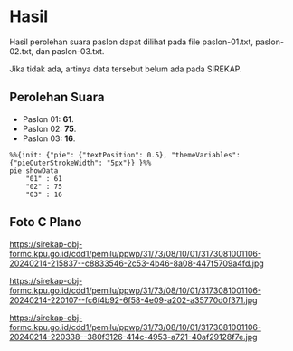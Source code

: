 # Hasil

Hasil perolehan suara paslon dapat dilihat pada file paslon-01.txt, paslon-02.txt, dan paslon-03.txt.

Jika tidak ada, artinya data tersebut belum ada pada SIREKAP.

## Perolehan Suara

 * Paslon 01: **61**.
 * Paslon 02: **75**.
 * Paslon 03: **16**.

```mermaid
%%{init: {"pie": {"textPosition": 0.5}, "themeVariables": {"pieOuterStrokeWidth": "5px"}} }%%
pie showData
    "01" : 61
    "02" : 75
    "03" : 16
```
## Foto C Plano

https://sirekap-obj-formc.kpu.go.id/cdd1/pemilu/ppwp/31/73/08/10/01/3173081001106-20240214-215837--c8833546-2c53-4b46-8a08-447f5709a4fd.jpg

https://sirekap-obj-formc.kpu.go.id/cdd1/pemilu/ppwp/31/73/08/10/01/3173081001106-20240214-220107--fc6f4b92-6f58-4e09-a202-a35770d0f371.jpg

https://sirekap-obj-formc.kpu.go.id/cdd1/pemilu/ppwp/31/73/08/10/01/3173081001106-20240214-220338--380f3126-414c-4953-a721-40af29128f7e.jpg
